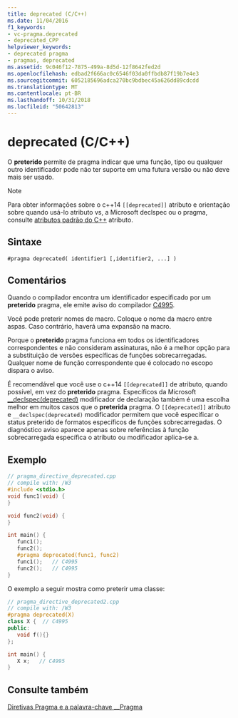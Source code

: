 ```yaml
---
title: deprecated (C/C++)
ms.date: 11/04/2016
f1_keywords:
- vc-pragma.deprecated
- deprecated_CPP
helpviewer_keywords:
- deprecated pragma
- pragmas, deprecated
ms.assetid: 9c046f12-7875-499a-8d5d-12f8642fed2d
ms.openlocfilehash: edbad2f666ac0c6546f03da0ffbdb87f19b7e4e3
ms.sourcegitcommit: 6052185696adca270bc9bdbec45a626dd89cdcdd
ms.translationtype: MT
ms.contentlocale: pt-BR
ms.lasthandoff: 10/31/2018
ms.locfileid: "50642813"
---
```

# <a name="deprecated-cc"></a>deprecated (C/C++)

O **preterido** permite de pragma indicar que uma função, tipo ou qualquer outro identificador pode não ter suporte em uma futura versão ou não deve mais ser usado.

> [!NOTE]
> Para obter informações sobre o c++14 `[[deprecated]]` atributo e orientação sobre quando usá-lo atributo vs, a Microsoft declspec ou o pragma, consulte [atributos padrão do C++](../cpp/attributes.md) atributo.

## <a name="syntax"></a>Sintaxe

```
#pragma deprecated( identifier1 [,identifier2, ...] )
```

## <a name="remarks"></a>Comentários

Quando o compilador encontra um identificador especificado por um **preterido** pragma, ele emite aviso do compilador [C4995](../error-messages/compiler-warnings/compiler-warning-level-3-c4995.md).

Você pode preterir nomes de macro. Coloque o nome da macro entre aspas. Caso contrário, haverá uma expansão na macro.

Porque o **preterido** pragma funciona em todos os identificadores correspondentes e não consideram assinaturas, não é a melhor opção para a substituição de versões específicas de funções sobrecarregadas. Qualquer nome de função correspondente que é colocado no escopo dispara o aviso.

É recomendável que você use o c++14 `[[deprecated]]` de atributo, quando possível, em vez do **preterido** pragma. Específicos da Microsoft [__declspec(deprecated)](../cpp/deprecated-cpp.md) modificador de declaração também é uma escolha melhor em muitos casos que o **preterida** pragma. O `[[deprecated]]` atributo e `__declspec(deprecated)` modificador permitem que você especificar o status preterido de formatos específicos de funções sobrecarregadas. O diagnóstico aviso aparece apenas sobre referências à função sobrecarregada específica o atributo ou modificador aplica-se a.

## <a name="example"></a>Exemplo

```cpp
// pragma_directive_deprecated.cpp
// compile with: /W3
#include <stdio.h>
void func1(void) {
}

void func2(void) {
}

int main() {
   func1();
   func2();
   #pragma deprecated(func1, func2)
   func1();   // C4995
   func2();   // C4995
}
```

O exemplo a seguir mostra como preterir uma classe:

```cpp
// pragma_directive_deprecated2.cpp
// compile with: /W3
#pragma deprecated(X)
class X {  // C4995
public:
   void f(){}
};

int main() {
   X x;   // C4995
}
```

## <a name="see-also"></a>Consulte também

[Diretivas Pragma e a palavra-chave __Pragma](../preprocessor/pragma-directives-and-the-pragma-keyword.md)